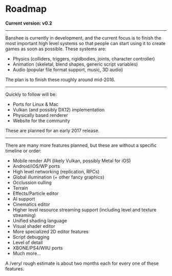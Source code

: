 # Roadmap

**Current version: v0.2**

---------------------------------------------------

Banshee is currently in development, and the current focus is to finish the most important high level systems so that people can start using it to create games as soon as possible. These systems are:
 - Physics (colliders, triggers, rigidbodies, joints, character controller)
 - Animation (skeletal, blend shapes, generic script variables)
 - Audio (popular file format support, music, 3D audio)
 
The plan is to finish these roughly around mid-2016.

---------------------------------------------------

Quickly to follow will be:
 - Ports for Linux & Mac
 - Vulkan (and possibly DX12) implementation
 - Physically based renderer
 - Website for the community
 
These are planned for an early 2017 release.

---------------------------------------------------

There are many more features planned, but these are without a specific timeline or order:
 - Mobile render API (likely Vulkan, possibly Metal for iOS)
 - Android/iOS/WP ports
 - High level networking (replication, RPCs)
 - Global illumination (+ other fancy graphics)
 - Occlussion culling
 - Terrain
 - Effects/Particle editor
 - AI support
 - Cinematics editor
 - Higher level resource streaming support (including level and texture streaming)
 - Unified shading language
 - Visual shader editor
 - More specialized 2D editor features
 - Script debugging
 - Level of detail
 - XBONE/PS4/WIIU ports
 - Much more...
 
A /very/ rough estimate is about two months each for every one of these features.